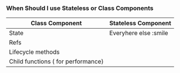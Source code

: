 ### When Should I  use Stateless or Class Components

|   Class Component |   Stateless Component |
| ------------ | ------------ |
| State  | Everyhere else :smile |
| Refs  |   |
| Lifecycle methods  |   |
| Child functions ( for performance)  |    |
